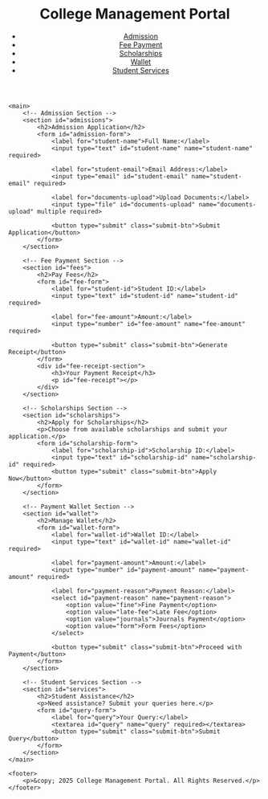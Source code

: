 <!DOCTYPE html>
<html lang="en">

<head>
    <meta charset="UTF-8">
    <meta name="viewport" content="width=device-width, initial-scale=1.0">
    <title>College Management Portal</title>
    <link rel="stylesheet" href="styles.css">
    <script src="script.js" defer></script>
</head>

<body>
    <header>
        <h1>College Management Portal</h1>
        <nav>
            <ul>
                <li><a href="#admissions">Admission</a></li>
                <li><a href="#fees">Fee Payment</a></li>
                <li><a href="#scholarships">Scholarships</a></li>
                <li><a href="#wallet">Wallet</a></li>
                <li><a href="#services">Student Services</a></li>
            </ul>
        </nav>
    </header>

    <main>
        <!-- Admission Section -->
        <section id="admissions">
            <h2>Admission Application</h2>
            <form id="admission-form">
                <label for="student-name">Full Name:</label>
                <input type="text" id="student-name" name="student-name" required>

                <label for="student-email">Email Address:</label>
                <input type="email" id="student-email" name="student-email" required>

                <label for="documents-upload">Upload Documents:</label>
                <input type="file" id="documents-upload" name="documents-upload" multiple required>

                <button type="submit" class="submit-btn">Submit Application</button>
            </form>
        </section>

        <!-- Fee Payment Section -->
        <section id="fees">
            <h2>Pay Fees</h2>
            <form id="fee-form">
                <label for="student-id">Student ID:</label>
                <input type="text" id="student-id" name="student-id" required>

                <label for="fee-amount">Amount:</label>
                <input type="number" id="fee-amount" name="fee-amount" required>

                <button type="submit" class="submit-btn">Generate Receipt</button>
            </form>
            <div id="fee-receipt-section">
                <h3>Your Payment Receipt</h3>
                <p id="fee-receipt"></p>
            </div>
        </section>

        <!-- Scholarships Section -->
        <section id="scholarships">
            <h2>Apply for Scholarships</h2>
            <p>Choose from available scholarships and submit your application.</p>
            <form id="scholarship-form">
                <label for="scholarship-id">Scholarship ID:</label>
                <input type="text" id="scholarship-id" name="scholarship-id" required>
                <button type="submit" class="submit-btn">Apply Now</button>
            </form>
        </section>

        <!-- Payment Wallet Section -->
        <section id="wallet">
            <h2>Manage Wallet</h2>
            <form id="wallet-form">
                <label for="wallet-id">Wallet ID:</label>
                <input type="text" id="wallet-id" name="wallet-id" required>

                <label for="payment-amount">Amount:</label>
                <input type="number" id="payment-amount" name="payment-amount" required>

                <label for="payment-reason">Payment Reason:</label>
                <select id="payment-reason" name="payment-reason">
                    <option value="fine">Fine Payment</option>
                    <option value="late-fee">Late Fee</option>
                    <option value="journals">Journals Payment</option>
                    <option value="form">Form Fees</option>
                </select>

                <button type="submit" class="submit-btn">Proceed with Payment</button>
            </form>
        </section>

        <!-- Student Services Section -->
        <section id="services">
            <h2>Student Assistance</h2>
            <p>Need assistance? Submit your queries here.</p>
            <form id="query-form">
                <label for="query">Your Query:</label>
                <textarea id="query" name="query" required></textarea>
                <button type="submit" class="submit-btn">Submit Query</button>
            </form>
        </section>
    </main>

    <footer>
        <p>&copy; 2025 College Management Portal. All Rights Reserved.</p>
    </footer>
</body>

</html>
